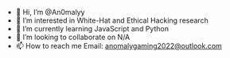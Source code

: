 - 👋 Hi, I’m @An0malyy
- 👀 I’m interested in White-Hat and Ethical Hacking research
- 🌱 I’m currently learning JavaScript and Python
- 💞️ I’m looking to collaborate on N/A
- 📫 How to reach me Email: anomalygaming2022@outlook.com

<!---
An0malyy/An0malyy is a ✨ special ✨ repository because its `README.md` (this file) appears on your GitHub profile.
You can click the Preview link to take a look at your changes.
--->
